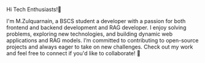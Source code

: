 
Hi Tech Enthusiasts!👋

I'm M.Zulquarnain, a BSCS student a developer with a passion for both frontend and backend development and RAG developer. I enjoy solving problems, exploring new technologies, and building dynamic web applications and RAG models. I’m committed to contributing to open-source projects and always eager to take on new challenges. Check out my work and feel free to connect if you'd like to collaborate! 🚀

 
